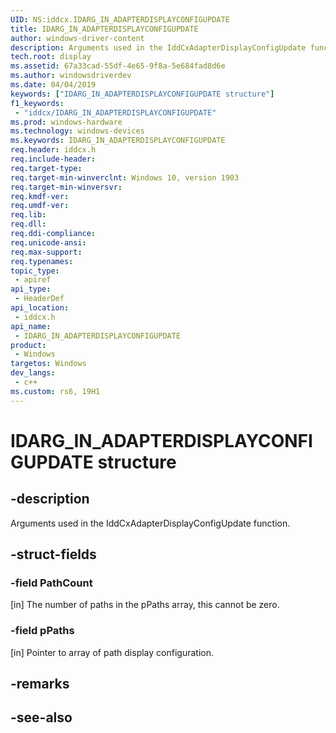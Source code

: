 ```yaml
---
UID: NS:iddcx.IDARG_IN_ADAPTERDISPLAYCONFIGUPDATE
title: IDARG_IN_ADAPTERDISPLAYCONFIGUPDATE
author: windows-driver-content
description: Arguments used in the IddCxAdapterDisplayConfigUpdate function.
tech.root: display
ms.assetid: 67a33cad-55df-4e65-9f8a-5e684fad8d6e
ms.author: windowsdriverdev
ms.date: 04/04/2019
keywords: ["IDARG_IN_ADAPTERDISPLAYCONFIGUPDATE structure"]
f1_keywords:
 - "iddcx/IDARG_IN_ADAPTERDISPLAYCONFIGUPDATE"
ms.prod: windows-hardware
ms.technology: windows-devices
ms.keywords: IDARG_IN_ADAPTERDISPLAYCONFIGUPDATE
req.header: iddcx.h
req.include-header:
req.target-type:
req.target-min-winverclnt: Windows 10, version 1903
req.target-min-winversvr:
req.kmdf-ver:
req.umdf-ver:
req.lib:
req.dll:
req.ddi-compliance:
req.unicode-ansi:
req.max-support:
req.typenames: 
topic_type: 
 - apiref
api_type: 
 - HeaderDef
api_location: 
 - iddcx.h
api_name: 
 - IDARG_IN_ADAPTERDISPLAYCONFIGUPDATE
product: 
 - Windows
targetos: Windows
dev_langs:
 - c++
ms.custom: rs6, 19H1
---
```


# IDARG_IN_ADAPTERDISPLAYCONFIGUPDATE structure

## -description

Arguments used in the IddCxAdapterDisplayConfigUpdate function.

## -struct-fields

### -field PathCount

[in] The number of paths in the pPaths array, this cannot be zero.

### -field pPaths
 
[in] Pointer to array of path display configuration.

## -remarks

## -see-also

